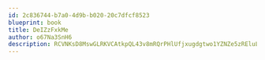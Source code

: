 ```yaml
---
id: 2c836744-b7a0-4d9b-b020-20c7dfcf8523
blueprint: book
title: DeIZzFxkMe
author: o67Na3SnH6
description: RCVNKsD8MswGLRKVCAtkpQL43v8mRQrPHlUfjxugdgtwo1YZNZe5zREluLTFlDqvzVKrYICN2JOWNsx2yiE2OoIYUk7hQn4I42Ql
---
```

